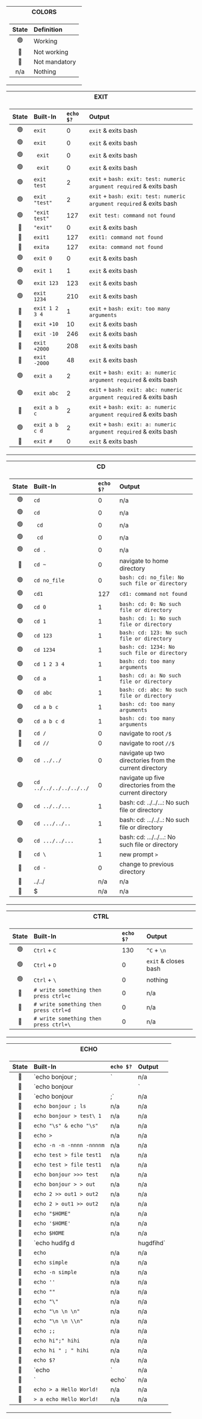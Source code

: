 <div align="center">
<table>
<tr><th>COLORS</th>
<tr><td>

| State | Definition |
| :---: | :--- |
| 🟢  | Working        |
| 🔴  | Not working    |
| 🔵  | Not mandatory  |
| n/a | Nothing        |

</td></tr> </table
</div>
  
<div align="center">
<table>
<tr><th>EXIT</th>
<tr><td>

| State | Built-In | `echo $?` | Output |
| :---: | :--- | :--- | :--- |
| 🟢 | `exit`          | 0        | `exit` & exits bash                                                  |
| 🟢 | `exit `         | 0        | `exit` & exits bash                                                  |
| 🟢 | ` exit`         | 0        | `exit` & exits bash                                                  |
| 🟢 | `  exit  `      | 0        | `exit` & exits bash                                                  |
| 🟢 | `exit test`     | 2	      | `exit` + `bash: exit: test: numeric argument required` & exits bash  |
| 🟢 | `exit "test"`   | 2	      | `exit` + `bash: exit: test: numeric argument required` & exits bash  |
| 🟢 | `"exit test"`   | 127	    | `exit test: command not found`                                       |
| 🔴 | `"exit"`        | 0	      | `exit` & exits bash                                                  |
| 🔴 | `exit1`         | 127      | `exit1: command not found`                                           |
| 🔴 | `exita`         | 127      | `exita: command not found`                                           |
| 🟢 | `exit 0`        | 0        | `exit` & exits bash                                                  |
| 🟢 | `exit 1`        | 1        | `exit` & exits bash                                                  |
| 🟢 | `exit 123`      | 123	    | `exit` & exits bash                                                  |
| 🟢 | `exit 1234`     | 210      | `exit` & exits bash                                                  |
| 🔴 | `exit 1 2 3 4`  | 1	      | `exit` + `bash: exit: too many arguments`                            |
| 🔴 | `exit +10`      | 10	      | `exit` & exits bash                                                  |
| 🔴 | `exit -10`      | 246	    | `exit` & exits bash                                                  |
| 🔴 | `exit +2000`    | 208	    | `exit` & exits bash                                                  |
| 🔴 | `exit -2000`    | 48	      | `exit` & exits bash                                                  |
| 🟢 | `exit a`        | 2	      | `exit` + `bash: exit: a: numeric argument required` & exits bash     |
| 🟢 | `exit abc`      | 2	      | `exit` + `bash: exit: abc: numeric argument required` & exits bash   |
| 🔴 | `exit a b c`    | 2	      | `exit` + `bash: exit: a: numeric argument required` & exits bash     |
| 🟢 | `exit a b c d`  | 2	      | `exit` + `bash: exit: a: numeric argument required` & exits bash     |
| 🔴 | `exit #`        | 0	      | `exit` & exits bash                                                  |

</td></tr> </table
</div>
  
<div align="center">
<table>
<tr><th>CD</th>
<tr><td>

| State | Built-In | `echo $?` | Output |
| :---: | :--- | :--- | :--- |
| 🟢 | `cd`                   | 0       | n/a                                                                        |
| 🟢 | `cd `                  | 0       | n/a                                                                        |
| 🟢 | ` cd`                  | 0       | n/a                                                                        |
| 🟢 | `  cd  `               | 0       | n/a                                                                        |
| 🟢 | `cd .`                 | 0       | n/a                                                                        |
| 🔴 | `cd ~`                 | 0       | navigate to home directory                                                 |
| 🟢 | `cd no_file`           | 0       | `bash: cd: no_file: No such file or directory`                             |
| 🟢 | `cd1`                  | 127     | `cd1: command not found`                                                   |
| 🟢 | `cd 0`                 | 1       | `bash: cd: 0: No such file or directory`                                   |
| 🟢 | `cd 1`                 | 1       | `bash: cd: 1: No such file or directory`                                   |
| 🟢 | `cd 123`               | 1	      | `bash: cd: 123: No such file or directory`                                 |
| 🟢 | `cd 1234`              | 1       | `bash: cd: 1234: No such file or directory`                                |
| 🟢 | `cd 1 2 3 4`           | 1	      | `bash: cd: too many arguments`                                             |
| 🟢 | `cd a`                 | 1	      | `bash: cd: a: No such file or directory`                                   |
| 🟢 | `cd abc`               | 1	      | `bash: cd: abc: No such file or directory`                                 |
| 🟢 | `cd a b c`             | 1	      | `bash: cd: too many arguments`                                             |
| 🟢 | `cd a b c d`           | 1	      | `bash: cd: too many arguments`                                             |
| 🔴 | `cd /`                 | 0	      | navigate to root `/$`                                                      |
| 🔴 | `cd //`                | 0	      | navigate to root `//$`                                                     |
| 🟢 | `cd ../../`            | 0	      | navigate up two directories from the current directory                     |
| 🟢 | `cd ../../../../../../`| 0	      | navigate up five directories from the current directory                    |
| 🟢 | `cd ../../...`         | 1	      | bash: cd: ../../...: No such file or directory                             |
| 🟢 | `cd .../../..`         | 1	      | bash: cd: .../../..: No such file or directory                             |
| 🟢 | `cd .../../...`        | 1	      | bash: cd: .../../...: No such file or directory                            |
| 🔵 | `cd \`                 | 1       | new prompt `>`                                                             |
| 🔵 | `cd -`                 | 0       | change to previous directory                                               |
| 🔵 | ../../                 | n/a     | n/a                                                                        |
| 🔵 | $                      | n/a     | n/a                                                                        |
  
</td></tr> </table
</div>
    
<div align="center">
<table>
<tr><th>CTRL</th>
<tr><td>

| State | Built-In | `echo $?` | Output |
| :---: | :--- | :--- | :--- |
| 🟢 | `Ctrl` + `C`                             | 130  | `^C` + `\n`           |
| 🟢 | `Ctrl` + `D`                             | 0    | `exit` & closes bash  |
| 🟢 | `Ctrl` + `\`                             | 0    | nothing               |
| 🔴 | `# write something then press ctrl+c`    |  0  |  n/a  |
| 🔴 | `# write something then press ctrl+d`    |  0  |  n/a  |
| 🔴 | `# write something then press ctrl+\`    |  0  |  n/a  |

</td></tr> </table
</div>

<div align="center">
<table>
<tr><th>ECHO</th>
<tr><td>

| State | Built-In | `echo $?` | Output |
| :---: | :--- | :--- | :--- |
| 🔴 |  `echo bonjour ; |`                  |  n/a  |  n/a  |
| 🔴 |  `echo bonjour | |`                  |  n/a  |  n/a  |
| 🔴 |  `echo bonjour |;`                   |  n/a  |  n/a  |
| 🔴 |  `echo bonjour ; ls`                 |  n/a  |  n/a  |
| 🔴 |  `echo bonjour > test\ 1`            |  n/a  |  n/a  |
| 🔴 |  `echo "\s" & echo "\s"`             |  n/a  |  n/a  |
| 🔴 |  `echo >`                            |  n/a  |  n/a  |
| 🔴 |  `echo -n -n -nnnn -nnnnm`           |  n/a  |  n/a  |
| 🔴 |  `echo test > file test1`            |  n/a  |  n/a  |
| 🔴 |  `echo test > file test1`            |  n/a  |  n/a  |
| 🔴 |  `echo bonjour >>> test`             |  n/a  |  n/a  |
| 🔴 |  `echo bonjour > > out`              |  n/a  |  n/a  |
| 🔴 |  `echo 2 >> out1 > out2`             |  n/a  |  n/a  |
| 🔴 |  `echo 2 > out1 >> out2`             |  n/a  |  n/a  |
| 🔴 |  `echo "$HOME"`                      |  n/a  |  n/a  |
| 🔴 |  `echo '$HOME'`                      |  n/a  |  n/a  |
| 🔴 |  `echo $HOME`                        |  n/a  |  n/a  |
| 🔴 |  `echo hudifg d | | hugdfihd`        |  n/a  |  n/a  |
| 🔴 |  `echo`                              |  n/a  |  n/a  |
| 🔴 |  `echo simple`                       |  n/a  |  n/a  |
| 🔴 |  `echo -n simple`                    |  n/a  |  n/a  |
| 🔴 |  `echo ''`                           |  n/a  |  n/a  |
| 🔴 |  `echo ""`                           |  n/a  |  n/a  |
| 🔴 |  `echo "\"`                          |  n/a  |  n/a  |
| 🔴 |  `echo "\n \n \n"`                   |  n/a  |  n/a  |
| 🔴 |  `echo "\n \n \\n"`                  |  n/a  |  n/a  |
| 🔴 |  `echo ;;`                           |  n/a  |  n/a  |
| 🔴 |  `echo hi";" hihi`                   |  n/a  |  n/a  |
| 🔴 |  `echo hi " ; " hihi`                |  n/a  |  n/a  |
| 🔴 |  `echo $?`                           |  n/a  |  n/a  |
| 🔴 |  `echo |`                            |  n/a  |  n/a  |
| 🔴 |  `| echo`                            |  n/a  |  n/a  |
| 🔴 |  `echo > a Hello World!`             |  n/a  |  n/a  |
| 🔴 |  `> a echo Hello World!`             |  n/a  |  n/a  |
  
</td></tr> </table
</div>
